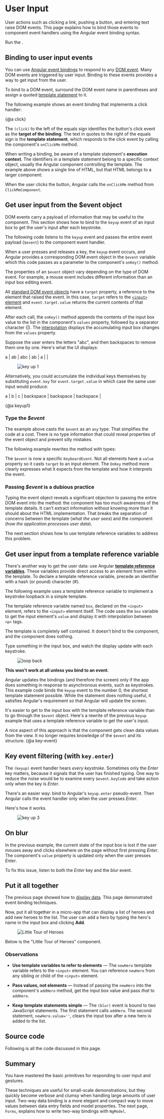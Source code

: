 # User Input

User actions such as clicking a link, pushing a button, and entering
text raise DOM events.
This page explains how to bind those events to component event handlers using the Angular
event binding syntax.

Run the <live-example></live-example>.


## Binding to user input events

You can use [Angular event bindings](guide/template-syntax#event-binding)
to respond to any [DOM event](https://developer.mozilla.org/en-US/docs/Web/Events).
Many DOM events are triggered by user input. Binding to these events provides a way to
get input from the user.

To bind to a DOM event, surround the DOM event name in parentheses and assign a quoted
[template statement](guide/template-syntax#template-statements) to it.

The following example shows an event binding that implements a click handler:

<code-example path="user-input/src/app/click-me.component.ts" region="click-me-button" header="src/app/click-me.component.ts"></code-example>

{@a click}

The `(click)` to the left of the equals sign identifies the button's click event as the **target of the binding**.
The text in quotes to the right of the equals sign
is the **template statement**, which responds
to the click event by calling the component's `onClickMe` method.

When writing a binding, be aware of a template statement's **execution context**.
The identifiers in a template statement belong to a specific context object,
usually the Angular component controlling the template.
The example above shows a single line of HTML, but that HTML belongs to a larger component:


<code-example path="user-input/src/app/click-me.component.ts" region="click-me-component" header="src/app/click-me.component.ts"></code-example>



When the user clicks the button, Angular calls the `onClickMe` method from `ClickMeComponent`.



## Get user input from the $event object
DOM events carry a payload of information that may be useful to the component.
This section shows how to bind to the `keyup` event of an input box to get the user's input after each keystroke.

The following code listens to the `keyup` event and passes the entire event payload (`$event`) to the component event handler.

<code-example path="user-input/src/app/keyup.components.ts" region="key-up-component-1-template" header="src/app/keyup.components.ts (template v.1)"></code-example>



When a user presses and releases a key, the `keyup` event occurs, and Angular provides a corresponding
DOM event object in the `$event` variable which this code passes as a parameter to the component's `onKey()` method.

<code-example path="user-input/src/app/keyup.components.ts" region="key-up-component-1-class-no-type" header="src/app/keyup.components.ts (class v.1)"></code-example>



The properties of an `$event` object vary depending on the type of DOM event. For example,
a mouse event includes different information than an input box editing event.

All [standard DOM event objects](https://developer.mozilla.org/en-US/docs/Web/API/Event)
have a `target` property, a reference to the element that raised the event.
In this case, `target` refers to the [`<input>` element](https://developer.mozilla.org/en-US/docs/Web/API/HTMLInputElement) and
`event.target.value` returns the current contents of that element.

After each call, the `onKey()` method appends the contents of the input box value to the list
in the component's `values` property, followed by a  separator character (|).
The [interpolation](guide/template-syntax#interpolation)
displays the accumulating input box changes from the `values` property.

Suppose the user enters the letters "abc", and then backspaces to remove them one by one.
Here's what the UI displays:

<code-example>
  a | ab | abc | ab | a | |
</code-example>



<figure class="lightbox">
  <div class="card">
    <img src='generated/images/guide/user-input/keyup1-anim.gif' alt="key up 1">
  </div>
</figure>



<div class="alert is-helpful">



Alternatively, you could accumulate the individual keys themselves by substituting `event.key`
for `event.target.value` in which case the same user input would produce:

<code-example>
  a | b | c | backspace | backspace | backspace |

</code-example>



</div>



{@a keyup1}


### Type the _$event_

The example above casts the `$event` as an `any` type.
That simplifies the code at a cost.
There is no type information
that could reveal properties of the event object and prevent silly mistakes.

The following example rewrites the method with types:

<code-example path="user-input/src/app/keyup.components.ts" region="key-up-component-1-class" header="src/app/keyup.components.ts (class v.1 - typed )"></code-example>



The `$event` is now a specific `KeyboardEvent`.
Not all elements have a `value` property so it casts `target` to an input element.
The `OnKey` method more clearly expresses what it expects from the template and how it interprets the event.

### Passing _$event_ is a dubious practice
Typing the event object reveals a significant objection to passing the entire DOM event into the method:
the component has too much awareness of the template details.
It can't extract information without knowing more than it should about the HTML implementation.
That breaks the separation of concerns between the template (_what the user sees_)
and the component (_how the application processes user data_).

The next section shows how to use template reference variables to address this problem.



## Get user input from a template reference variable
There's another way to get the user data: use Angular
[**template reference variables**](guide/template-syntax#ref-vars).
These variables provide direct access to an element from within the template.
To declare a template reference variable, precede an identifier with a hash (or pound) character (#).

The following example uses a template reference variable
to implement a keystroke loopback in a simple template.

<code-example path="user-input/src/app/loop-back.component.ts" region="loop-back-component" header="src/app/loop-back.component.ts"></code-example>



The template reference variable named `box`, declared on the `<input>` element,
refers to the `<input>` element itself.
The code uses the `box` variable to get the input element's `value` and display it
with interpolation between `<p>` tags.

The template is completely self contained. It doesn't bind to the component,
and the component does nothing.

Type something in the input box, and watch the display update with each keystroke.


<figure class="lightbox">
  <div class="card">
    <img src='generated/images/guide/user-input/keyup-loop-back-anim.gif' alt="loop back">
  </div>
</figure>



<div class="alert is-helpful">



**This won't work at all unless you bind to an event**.

Angular updates the bindings (and therefore the screen)
only if the app does something in response to asynchronous events, such as keystrokes.
This example code binds the `keyup` event
to the number 0, the shortest template statement possible.
While the statement does nothing useful,
it satisfies Angular's requirement so that Angular will update the screen.

</div>



It's easier to get to the input box with the template reference
variable than to go through the `$event` object. Here's a rewrite of the previous
`keyup` example that uses a template reference variable to get the user's input.

<code-example path="user-input/src/app/keyup.components.ts" region="key-up-component-2" header="src/app/keyup.components.ts (v2)"></code-example>



A nice aspect of this approach is that the component gets clean data values from the view.
It no longer requires knowledge of the `$event` and its structure.
{@a key-event}


## Key event filtering (with `key.enter`)
The `(keyup)` event handler hears *every keystroke*.
Sometimes only the _Enter_ key matters, because it signals that the user has finished typing.
One way to reduce the noise would be to examine every `$event.keyCode` and take action only when the key is _Enter_.

There's an easier way: bind to Angular's `keyup.enter` pseudo-event.
Then Angular calls the event handler only when the user presses _Enter_.

<code-example path="user-input/src/app/keyup.components.ts" region="key-up-component-3" header="src/app/keyup.components.ts (v3)"></code-example>



Here's how it works.

<figure class="lightbox">
  <div class="card">
    <img src='generated/images/guide/user-input/keyup3-anim.gif' alt="key up 3">
  </div>
</figure>




## On blur

In the previous example, the current state of the input box
is lost if the user mouses away and clicks elsewhere on the page
without first pressing _Enter_.
The component's `value` property is updated only when the user presses _Enter_.

To fix this issue, listen to both the _Enter_ key and the _blur_ event.


<code-example path="user-input/src/app/keyup.components.ts" region="key-up-component-4" header="src/app/keyup.components.ts (v4)"></code-example>




## Put it all together
The previous page showed how to [display data](guide/displaying-data).
This page demonstrated event binding techniques.

Now, put it all together in a micro-app
that can display a list of heroes and add new heroes to the list.
The user can add a hero by typing the hero's name in the input box and
clicking **Add**.


<figure class="lightbox">
  <div class="card">
    <img src='generated/images/guide/user-input/little-tour-anim.gif' alt="Little Tour of Heroes">
  </div>
</figure>



Below is the "Little Tour of Heroes"  component.


<code-example path="user-input/src/app/little-tour.component.ts" region="little-tour" header="src/app/little-tour.component.ts"></code-example>



### Observations

* **Use template variables to refer to elements** &mdash;
The `newHero` template variable refers to the `<input>` element.
You can reference `newHero` from any sibling or child of the `<input>` element.

* **Pass values, not elements** &mdash;
Instead of passing the `newHero` into the component's `addHero` method,
get the input box value and pass *that* to `addHero`.

* **Keep template statements simple** &mdash;
The `(blur)` event is bound to two JavaScript statements.
The first statement calls `addHero`.  The second statement, `newHero.value=''`,
clears the input box after a new hero is added to the list.



## Source code

Following is all the code discussed in this page.

<code-tabs>

  <code-pane header="click-me.component.ts" path="user-input/src/app/click-me.component.ts">

  </code-pane>

  <code-pane header="keyup.components.ts" path="user-input/src/app/keyup.components.ts">

  </code-pane>

  <code-pane header="loop-back.component.ts" path="user-input/src/app/loop-back.component.ts">

  </code-pane>

  <code-pane header="little-tour.component.ts" path="user-input/src/app/little-tour.component.ts">

  </code-pane>

</code-tabs>




## Summary

You have mastered the basic primitives for responding to user input and gestures.

These techniques are useful for small-scale demonstrations, but they
quickly become verbose and clumsy when handling large amounts of user input.
Two-way data binding is a more elegant and compact way to move
values between data entry fields and model properties.
The next page, `Forms`, explains how to write
two-way bindings with `NgModel`.
